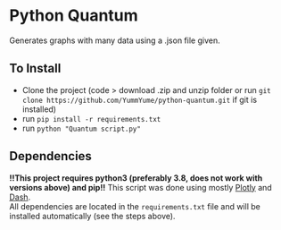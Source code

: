 # Python Quantum

Generates graphs with many data using a .json file given.

## To Install

- Clone the project (code > download .zip and unzip folder or run ```git clone https://github.com/YummYume/python-quantum.git``` if git is installed)
- run ```pip install -r requirements.txt```
- run ```python "Quantum script.py"```

## Dependencies

**!!This project requires python3 (preferably 3.8, does not work with versions above) and pip!!**
This script was done using mostly [Plotly](https://plotly.com/) and [Dash](https://dash.plotly.com/).  
All dependencies are located in the ```requirements.txt``` file and will be installed automatically (see the steps above).

